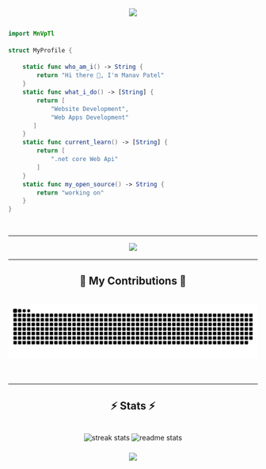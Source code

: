 <h1 align="center">
    <img src="https://readme-typing-svg.herokuapp.com/?font=Righteous&size=35&center=true&vCenter=true&width=500&height=70&duration=4000&lines=Hey+There!+👋;+I'm+Manav+Patel!;" />
</h1>

```Swift
import MnVpTl

struct MyProfile {
    
    static func who_am_i() -> String {
        return "Hi there 👋, I'm Manav Patel"
    }
    static func what_i_do() -> [String] {
        return [
            "Website Development",
            "Web Apps Development"
       ]
    }
    static func current_learn() -> [String] {
        return [
            ".net core Web Api"
        ]
    }
    static func my_open_source() -> String {
        return "working on"
    }  
}

```
<br>
<hr/>
<p align="center"> <img src="https://github.com/CrazyChickenDev/CrazyChickenDev/blob/master/assets/source.gif" /> </p>
<div align="center">
  <hr/>
  <h2>🐍 My Contributions 🐍</h2>
  <br>
  <img alt="snake eating my contributions" src="https://raw.githubusercontent.com/salesp07/salesp07/output/github-contribution-grid-snake.svg" />
  <br/><br/><br/>
</div>

<hr/>
<h2 align="center">⚡ Stats ⚡</h2>
<br>
<div align=center>
  <img width=390 height=162.84 src="https://github-readme-stats.vercel.app/api?username=manavpatel1730&theme=algolia&show_icons=true&rank_icon=github&border_radius=20&count_private=true" alt="streak stats"/>
<img width=390 height=162.84 src="https://github-readme-streak-stats.herokuapp.com/?user=manavpatel1730&theme=algolia&border_radius=20" alt="readme stats"/>
  <br/>
	
 <img align="center" style="margin:0.5rem" src="https://github-readme-stats.vercel.app/api/top-langs/?username=manavpatel1730&layout=pie&show_icons=true&rank_icon=github&border_radius=20&title_color=00AEFF&text_color=c9cacc&icon_color=4AB197&bg_color=050F2C"/></div>

